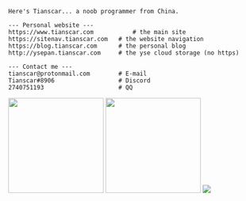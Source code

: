 ```
Here's Tianscar... a noob programmer from China.

--- Personal website ---
https://www.tianscar.com           # the main site
https://sitenav.tianscar.com   # the website navigation
https://blog.tianscar.com      # the personal blog
http://ysepan.tianscar.com     # the yse cloud storage (no https)

--- Contact me ---
tianscar@protonmail.com        # E-mail
Tianscar#8906                  # Discord
2740751193                     # QQ
```

<a>
  <img height="192" src="https://github-readme-stats.vercel.app/api?username=Tianscar&hide_border=true" />
</a>
<a>
  <img height="192" src="https://github-readme-stats.vercel.app/api/top-langs/?username=Tianscar&langs_count=8&layout=compact&hide_border=true" />
</a>

<img src="https://activity-graph.herokuapp.com/graph?username=Tianscar&theme=github&bg_color=ffffff&color=000000&point=000000" />
